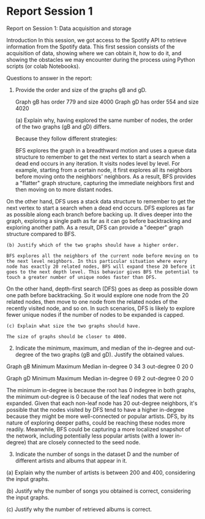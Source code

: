 # Report Session 1

Report on Session 1: 
Data acquisition and storage


Introduction
In this session, we got access to the Spotify API to retrieve information from the Spotify data. This first session consists of the acquisition of data, showing where we can obtain it, how to do it, and showing the obstacles we may encounter during the process using Python scripts (or colab Notebooks). 


Questions to answer in the report:
1. Provide the order and size of the graphs gB and gD.

	Graph gB has order 779 and size 4000
	Graph gD has order 554 and size 4020

	(a) Explain why, having explored the same number of nodes, the order of the two graphs (gB and gD) differs.

	Because they follow different strategies:

	BFS explores the graph in a breadthward motion and uses a queue data structure to remember to get the next vertex to start a search when a dead end occurs in any iteration. It visits nodes level by level. For example, starting from a certain node, it first explores all its neighbors before moving onto the neighbors' neighbors. As a result, BFS provides a "flatter" graph structure, capturing the immediate neighbors first and then moving on to more distant nodes.

On the other hand, DFS uses a stack data structure to remember to get the next vertex to start a search when a dead end occurs. DFS explores as far as possible along each branch before backing up. It dives deeper into the graph, exploring a single path as far as it can go before backtracking and exploring another path. As a result, DFS can provide a "deeper" graph structure compared to BFS.


	(b) Justify which of the two graphs should have a higher order.
	
	BFS explores all the neighbors of the current node before moving on to the next level neighbors. In this particular situation where every node has exactly 20 related nodes, BFS will expand these 20 before it goes to the next depth level. This behavior gives BFS the potential to touch a greater number of unique nodes faster than DFS.

On the other hand, depth-first search (DFS) goes as deep as possible down one path before backtracking. So it would explore one node from the 20 related nodes, then move to one node from the related nodes of the recently visited node, and so on. In such scenarios, DFS is likely to explore fewer unique nodes if the number of nodes to be expanded is capped.


	(c) Explain what size the two graphs should have.

	The size of graphs should be closer to 4000.
	

2. Indicate the minimum, maximum, and median of the in-degree and out-degree of the two graphs (gB and gD). Justify the obtained values.


Graph gB
Minimum
Maximum
Median
in-degree
0
34
3
out-degree
0
20
0



Graph gD
Minimum
Maximum
Median
in-degree
0
69
2
out-degree
0
20
0



The minimum in-degree is because the root has 0 indegree in both graphs, the minimum out-degree is 0 because of the leaf nodes that were not expanded. Given that each non-leaf node has 20 out-degree neighbors, it's possible that the nodes visited by DFS tend to have a higher in-degree because they might be more well-connected or popular artists. DFS, by its nature of exploring deeper paths, could be reaching these nodes more readily. Meanwhile, BFS could be capturing a more localized snapshot of the network, including potentially less popular artists (with a lower in-degree) that are closely connected to the seed node.


3. Indicate the number of songs in the dataset D and the number of different artists and albums that appear in it.

(a) Explain why the number of artists is between 200 and 400, considering the input graphs.



(b) Justify why the number of songs you obtained is correct, considering the input graphs.



(c) Justify why the number of retrieved albums is correct.
